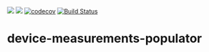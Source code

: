 [![](https://images.microbadger.com/badges/image/linn/device-measurements-populator.svg)](https://microbadger.com/images/linn/device-measurements-populator "Get your own image badge on microbadger.com") [![](https://images.microbadger.com/badges/version/linn/device-measurements-populator.svg)](https://microbadger.com/images/linn/device-measurements-populator "Get your own version badge on microbadger.com")
[![codecov](https://codecov.io/gh/linn/retailer-portal/branch/master/graph/badge.svg?token=zlSxkTS169)](https://codecov.io/gh/linn/retailerdevice-measurements-populator)
[![Build Status](https://travis-ci.com/linn/device-measurements-populator.svg?token=tCfyrpfmKKcSxC72Y7mq&branch=master)](https://travis-ci.com/linn/device-measurements-populator)

# device-measurements-populator
